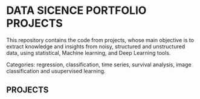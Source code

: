 # DATA SICENCE PORTFOLIO PROJECTS

This repository contains the code from projects, whose main objective is to extract knowledge and insights from noisy, structured and unstructured data, using statistical, Machine learning, and Deep Learning tools.

Categories:  regression, classification, time series, survival analysis, image classification and usupervised learning.

## PROJECTS
